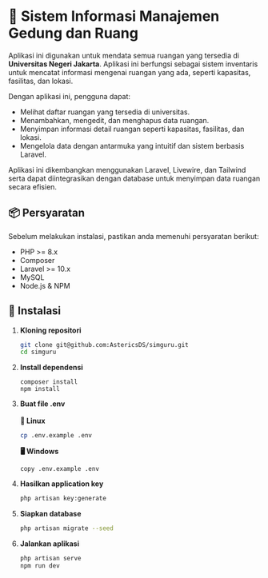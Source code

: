 # 🏢 Sistem Informasi Manajemen Gedung dan Ruang

Aplikasi ini digunakan untuk mendata semua ruangan yang tersedia di **Universitas Negeri Jakarta**. Aplikasi ini berfungsi sebagai sistem inventaris untuk mencatat informasi mengenai ruangan yang ada, seperti kapasitas, fasilitas, dan lokasi.

Dengan aplikasi ini, pengguna dapat:
- Melihat daftar ruangan yang tersedia di universitas.
- Menambahkan, mengedit, dan menghapus data ruangan.
- Menyimpan informasi detail ruangan seperti kapasitas, fasilitas, dan lokasi.
- Mengelola data dengan antarmuka yang intuitif dan sistem berbasis Laravel.

Aplikasi ini dikembangkan menggunakan Laravel, Livewire, dan Tailwind serta dapat diintegrasikan dengan database untuk menyimpan data ruangan secara efisien.


## 📦 Persyaratan

Sebelum melakukan instalasi, pastikan anda memenuhi persyaratan berikut:

- PHP >= 8.x
- Composer
- Laravel >= 10.x
- MySQL
- Node.js & NPM

## 🚀 Instalasi

1. **Kloning repositori**  
   ```sh
   git clone git@github.com:AstericsDS/simguru.git
   cd simguru
2. **Install dependensi**
   ```
   composer install
   npm install
   ```
3. **Buat file .env**<br><br>
   **🐧 Linux**
   ```sh
   cp .env.example .env
   ```
   **🖥️ Windows**
   ```batch
   copy .env.example .env
   ```
4. **Hasilkan application key**
   ```sh
   php artisan key:generate
   ```
5. **Siapkan database**
   ```sh
   php artisan migrate --seed
6. **Jalankan aplikasi**
   ```sh
   php artisan serve
   npm run dev
   ```